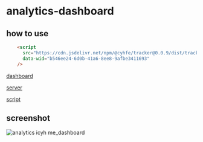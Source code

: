 # analytics-dashboard

## how to use

```html
    <script
      src="https://cdn.jsdelivr.net/npm/@cyhfe/tracker@0.0.9/dist/tracker.js"
      data-wid="b546ee24-6d0b-41a6-8ee8-9afbe3411693"
    />
```

[dashboard](https://github.com/cyhfe/analytics-dashboard)

[server](https://github.com/cyhfe/analytics-server)

[script](https://github.com/cyhfe/analytics-web)

## screenshot

![analytics icyh me_dashboard](https://github.com/cyhfe/analytics-dashboard/assets/78200034/27f2d0af-d4bd-43e3-add7-ac76152f1ad9)

